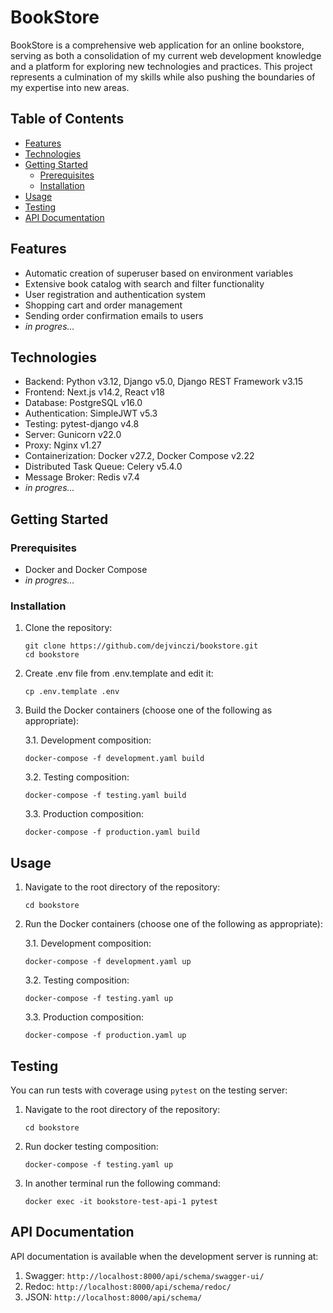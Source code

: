 # BookStore

BookStore is a comprehensive web application for an online bookstore, serving as both a consolidation of my current web development knowledge and a platform for exploring new technologies and practices. This project represents a culmination of my skills while also pushing the boundaries of my expertise into new areas.


## Table of Contents
- [Features](#features)
- [Technologies](#technologies)
- [Getting Started](#getting-started)
  - [Prerequisites](#prerequisites)
  - [Installation](#installation)
- [Usage](#usage)
- [Testing](#testing)
- [API Documentation](#api-documentation)

## Features

- Automatic creation of superuser based on environment variables
- Extensive book catalog with search and filter functionality
- User registration and authentication system
- Shopping cart and order management
- Sending order confirmation emails to users
- *in progres...*

## Technologies

- Backend: Python v3.12, Django v5.0, Django REST Framework v3.15
- Frontend: Next.js v14.2, React v18
- Database: PostgreSQL v16.0
- Authentication: SimpleJWT v5.3
- Testing: pytest-django v4.8
- Server: Gunicorn v22.0
- Proxy: Nginx v1.27
- Containerization: Docker v27.2, Docker Compose v2.22
- Distributed Task Queue: Celery v5.4.0
- Message Broker: Redis v7.4
- *in progres...*

## Getting Started

### Prerequisites

- Docker and Docker Compose
- *in progres...*

### Installation

1. Clone the repository:
   ```
   git clone https://github.com/dejvinczi/bookstore.git
   cd bookstore
   ```
2. Create .env file from .env.template and edit it:
   ```
   cp .env.template .env
   ```

3. Build the Docker containers (choose one of the following as appropriate):
   
   3.1. Development composition:
   ```
   docker-compose -f development.yaml build
   ```
   3.2. Testing composition:
   ```
   docker-compose -f testing.yaml build
   ```
   3.3. Production composition:
   ```
   docker-compose -f production.yaml build
   ```
## Usage

1. Navigate to the root directory of the repository:
   ```
   cd bookstore
   ```

3. Run the Docker containers (choose one of the following as appropriate):
   
   3.1. Development composition:
   ```
   docker-compose -f development.yaml up
   ```
   3.2. Testing composition:
   ```
   docker-compose -f testing.yaml up
   ```
   3.3. Production composition:
   ```
   docker-compose -f production.yaml up
   ```

## Testing

You can run tests with coverage using `pytest` on the testing server:


1. Navigate to the root directory of the repository:
   ```
   cd bookstore
   ```

2. Run docker testing composition:
   ```
   docker-compose -f testing.yaml up 
   ```

3. In another terminal run the following command:
   ```
   docker exec -it bookstore-test-api-1 pytest
   ```


## API Documentation

API documentation is available when the development server is running at:
1. Swagger:  `http://localhost:8000/api/schema/swagger-ui/` 
2. Redoc:  `http://localhost:8000/api/schema/redoc/`
3. JSON:  `http://localhost:8000/api/schema/`